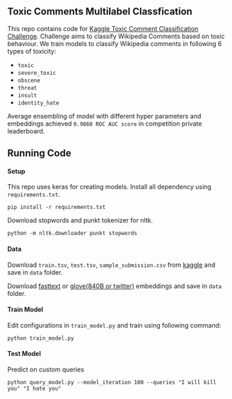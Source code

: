 ## Toxic Comments Multilabel Classfication
This repo contains code for [Kaggle Toxic Comment Classification Challenge](https://www.kaggle.com/c/jigsaw-toxic-comment-classification-challenge). 
Challenge aims to classify Wikipedia Comments based on toxic behaviour. We train models to classify Wikipedia comments in following 6 types of toxicity:
- `toxic`
- `severe_toxic`
- `obscene`
- `threat`
- `insult`
- `identity_hate`

Average ensembling of model with different hyper parameters and embeddings achieved `0.9860 ROC AUC score` in competition private leaderboard.

## Running Code

#### Setup
This repo uses keras for creating models. Install all dependency using `requirements.txt`. 

`pip install -r requirements.txt`

Download stopwords and punkt tokenizer for nltk.

`python -m nltk.downloader punkt stopwords`

#### Data
Download `train.tsv`, `test.tsv`, `sample_submission.csv` from [kaggle](https://www.kaggle.com/c/jigsaw-toxic-comment-classification-challenge/data) and save in `data` folder.  

Download [fasttext](https://fasttext.cc/docs/en/english-vectors.html) or [glove(840B or twitter)](https://fasttext.cc/docs/en/english-vectors.html) embeddings and save in `data` folder.
 
#### Train Model
Edit configurations in `train_model.py` and train using following command:

`python train_model.py`

#### Test Model
Predict on custom queries  

`python query_model.py --model_iteration 100 --queries "I will kill you" "I hate you"`

